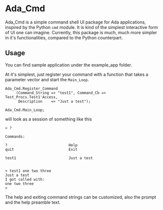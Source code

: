 # Ada_Cmd

Ada_Cmd is a simple command shell UI package for Ada applications, inspired by the Python `cmd` module. It is kind of the simplest interactive form of UI one can imagine. Currently, this package is much, much more simpler in it's functionalities, compared to the Python counterpart.

## Usage

You can find sample application under the example_app folder.

At it's simplest, just register your command with a function that takes a parameter vector and start the `Main_Loop`. 

```
Ada_Cmd.Register_Command
     (Command_String => "test1", Command_Cb => Test_Procs.Test1'Access,
      Description    => "Just a test");

Ada_Cmd.Main_Loop;
```

will look as a session of something like this

```
> ?

Commands:

?                            Help
quit                         Exit

test1                        Just a test


> test1 one two three
Just a test
I got called with: 
one two three 
> 
```


The help and exiting command strings can be customized, also the prompt and the help preamble text.